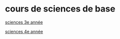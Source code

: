 # cours de sciences de base

[sciences 3e année](https://www.notion.so/sciences-3e-ann-e-1b43c5c4a0e48090b0b0c75eef66a9e6?pvs=21)

[sciences 4e année ](https://www.notion.so/sciences-4e-ann-e-1b33c5c4a0e480189510ee0c201a3f58?pvs=21)